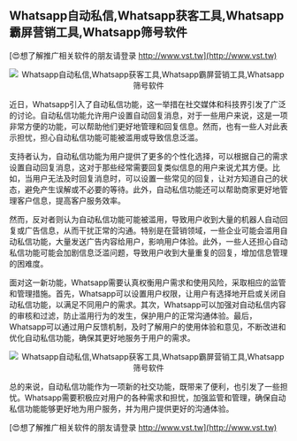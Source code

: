 ## **Whatsapp自动私信,Whatsapp获客工具,Whatsapp霸屏营销工具,Whatsapp筛号软件**

[😍想了解推广相关软件的朋友请登录 http://www.vst.tw](http://www.vst.tw)

 <center><img src="https://vst.tw/MP4/tuiguang/png/2.png" alt="Whatsapp自动私信,Whatsapp获客工具,Whatsapp霸屏营销工具,Whatsapp筛号软件"></center>

近日，Whatsapp引入了自动私信功能，这一举措在社交媒体和科技界引发了广泛的讨论。自动私信功能允许用户设置自动回复消息，对于一些用户来说，这是一项非常方便的功能，可以帮助他们更好地管理和回复信息。然而，也有一些人对此表示担忧，担心自动私信功能可能被滥用或导致信息泛滥。

支持者认为，自动私信功能为用户提供了更多的个性化选择，可以根据自己的需求设置自动回复消息，这对于那些经常需要回复类似信息的用户来说尤其方便。比如，当用户无法及时回复消息时，可以设置一些常见的回复，让对方知道自己的状态，避免产生误解或不必要的等待。此外，自动私信功能还可以帮助商家更好地管理客户信息，提高客户服务效率。

然而，反对者则认为自动私信功能可能被滥用，导致用户收到大量的机器人自动回复或广告信息，从而干扰正常的沟通。特别是在营销领域，一些企业可能会滥用自动私信功能，大量发送广告内容给用户，影响用户体验。此外，一些人还担心自动私信功能可能会加剧信息泛滥问题，导致用户收到大量重复的回复，增加信息管理的困难度。

面对这一新功能，Whatsapp需要认真权衡用户需求和使用风险，采取相应的监管和管理措施。首先，Whatsapp可以设置用户权限，让用户有选择地开启或关闭自动私信功能，以满足不同用户的需求。其次，Whatsapp可以加强对自动私信内容的审核和过滤，防止滥用行为的发生，保护用户的正常沟通体验。最后，Whatsapp可以通过用户反馈机制，及时了解用户的使用体验和意见，不断改进和优化自动私信功能，确保其更好地服务于用户的需求。

 <center><img src="https://vst.tw/MP4/tuiguang/png/8.png" alt="Whatsapp自动私信,Whatsapp获客工具,Whatsapp霸屏营销工具,Whatsapp筛号软件"></center>

总的来说，自动私信功能作为一项新的社交功能，既带来了便利，也引发了一些担忧。Whatsapp需要积极应对用户的各种需求和担忧，加强监管和管理，确保自动私信功能能够更好地为用户服务，并为用户提供更好的沟通体验。

[😍想了解推广相关软件的朋友请登录 http://www.vst.tw](http://www.vst.tw)



